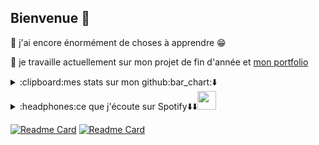 ## Bienvenue 👋

<!--
**ay-belbachir/ay-belbachir** is a ✨ _special_ ✨ repository because its `README.md` (this file) appears on your GitHub profile.

Here are some ideas to get you started:

- 👯 I’m looking to collaborate on ...
- 🤔 I’m looking for help with ...
- 💬 Ask me about ...
- 📫 How to reach me: ...
- 
-->



:seedling:  j'ai encore énormément de choses à apprendre :grin:

:telescope: je travaille actuellement sur mon projet de fin d'année et [mon portfolio](https://github.com/ay-belbachir/portefolio_Ayoub_Belbachir_SIO_SISR)



<details><summary>:clipboard:mes stats sur mon github:bar_chart:⬇️</summary>

[![Top Langs](https://github-readme-stats.vercel.app/api/top-langs/?username=ay-belbachir&layout=compact&theme=tokyonight)](https://github.com/ay-belbachir/github-readme-stats) [![Anurag's GitHub stats](https://github-readme-stats.vercel.app/api?username=ay-belbachir&theme=tokyonight&hide_rank=1)](https://github.com/ay-belbachir/github-readme-stats?target=_blank)



</details>

<details><summary>:headphones:ce que j'écoute sur Spotify⬇️⬇️<img src="https://raw.githubusercontent.com/FortAwesome/Font-Awesome/2360bd54ca4abe8e013d424e6679a397e9b717c8/svgs/brands/spotify.svg" width="30" height="30"  background="red"> </summary>

[![Spotify](https://spotify-now-playing-azure-xi.vercel.app/api/spotify)](https://open.spotify.com/user/s1uhanss3zqunmbbbf7hk2x32)
  </details>
  
  
[![Readme Card](https://github-readme-stats.vercel.app/api/pin/?username=ay-belbachir&repo=SCRIPT_AD_NPS&theme=tokyonight)](https://github.com/ay-belbachir/SCRIPT_AD_NPS?target=_blank) [![Readme Card](https://github-readme-stats.vercel.app/api/pin/?username=ay-belbachir&repo=portefolio_Ayoub_Belbachir_SIO_SISR&theme=tokyonight)](https://github.com/ay-belbachir/portefolio_Ayoub_Belbachir_SIO_SISR?target=_blank)




<!--⚡ Fun fact: le dev n'est pas ma specialité :wink: -->
